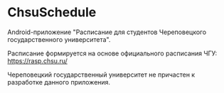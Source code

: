 # ChsuSchedule
Android-приложение "Расписание для студентов Череповецкого государственного университета".

Расписание формируется на основе официального расписания ЧГУ: https://rasp.chsu.ru/

Череповецкий государственный университет не причастен к разработке данного приложения.
